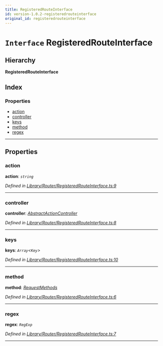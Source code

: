 ```yaml
---
title: RegisteredRouteInterface
id: version-1.0.2-registeredrouteinterface
original_id: registeredrouteinterface
---
```


# `Interface` RegisteredRouteInterface

## Hierarchy

**RegisteredRouteInterface**

## Index

### Properties

* [action](registeredrouteinterface#action)
* [controller](registeredrouteinterface#controller)
* [keys](registeredrouteinterface#keys)
* [method](registeredrouteinterface#method)
* [regex](registeredrouteinterface#regex)

---

## Properties

<a id="action"></a>

###  action

**action**: *`string`*

*Defined in [Library/Router/RegisteredRouteInterface.ts:9](https://github.com/SpoonX/stix/blob/8c44541/src/Library/Router/RegisteredRouteInterface.ts#L9)*

___
<a id="controller"></a>

###  controller

**controller**: *[AbstractActionController](../classes/abstractactioncontroller)*

*Defined in [Library/Router/RegisteredRouteInterface.ts:8](https://github.com/SpoonX/stix/blob/8c44541/src/Library/Router/RegisteredRouteInterface.ts#L8)*

___
<a id="keys"></a>

###  keys

**keys**: *`Array`<`Key`>*

*Defined in [Library/Router/RegisteredRouteInterface.ts:10](https://github.com/SpoonX/stix/blob/8c44541/src/Library/Router/RegisteredRouteInterface.ts#L10)*

___
<a id="method"></a>

###  method

**method**: *[RequestMethods](../enums/requestmethods)*

*Defined in [Library/Router/RegisteredRouteInterface.ts:6](https://github.com/SpoonX/stix/blob/8c44541/src/Library/Router/RegisteredRouteInterface.ts#L6)*

___
<a id="regex"></a>

###  regex

**regex**: *`RegExp`*

*Defined in [Library/Router/RegisteredRouteInterface.ts:7](https://github.com/SpoonX/stix/blob/8c44541/src/Library/Router/RegisteredRouteInterface.ts#L7)*

___


